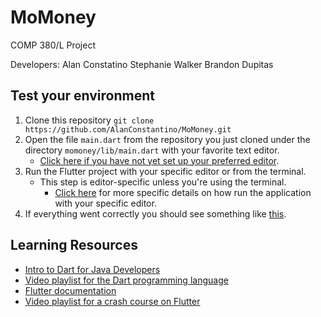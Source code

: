 # MoMoney
COMP 380/L Project

Developers:
Alan Constatino
Stephanie Walker
Brandon Dupitas



## Test your environment
1. Clone this repository ```git clone https://github.com/AlanConstantino/MoMoney.git```
2. Open the file ```main.dart``` from the repository you just cloned under the directory ```momoney/lib/main.dart``` with your favorite text editor.
   - [Click here if you have not yet set up your preferred editor](https://flutter.dev/docs/get-started/editor?tab=vscode).
3. Run the Flutter project with your specific editor or from the terminal.
   - This step is editor-specific unless you're using the terminal.
     - [Click here](https://flutter.dev/docs/get-started/test-drive?tab=vscode) for more specific details on how run the
       application with your specific editor.
4. If everything went correctly you should see something like [this](https://imgur.com/qAvDeuB).

## Learning Resources
- [Intro to Dart for Java Developers](https://codelabs.developers.google.com/codelabs/from-java-to-dart/#0)
- [Video playlist for the Dart programming language](https://www.youtube.com/watch?v=5rtujDjt50I&list=PLlxmoA0rQ-LyHW9voBdNo4gEEIh0SjG-q)
- [Flutter documentation](https://flutter.dev/docs)
- [Video playlist for a crash course on Flutter](https://fluttercrashcourse.com/lessons/materialapp-scaffold-appbar-text)
